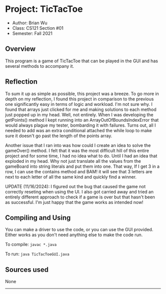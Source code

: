 # Project: TicTacToe

* Author: Brian Wu
* Class: CS121 Section #01
* Semester: Fall 2021

## Overview

This program is a game of TicTacToe that can be played in the GUI and has several methods to accompany it.

## Reflection

To sum it up as simple as possible, this project was a breeze. To go more in depth on my reflection, I found this project in comparison to the previous one significantly easy in terms of logic and workload. I'm not sure why. I found that arrays just clicked for me and making solutions to each method just popped up in my head. Well, not entirely. When I was developing the getPoints() method I kept running into an ArrayOutOfBoundsIndexError that would always plague my tester, bombarding it with failures. Turns out, all I needed to add was an extra conditional attached the while loop to make sure it doesn't go past the length of the points array.

Another issue that I ran into was how could I create an idea to solve the gameOver() method. I felt that it was the most difficult hill of this entire project and for some time, I had no idea what to do. Until I had an idea that exploded in my head. Why not just translate all the values from the gameBoard into string literals and put them into one. That way, If I get 3 in a row, I can 
use the contains method and BAM! it will see that 3 letters are next to each letter of all the same kind and quickly find a winner.

UPDATE (11/16/2024):
I figured out the bug that caused the game not correctly reseting when using the UI. I also got carried away and tried an entirely different approach to check if a game is over but that hasn't been as successful. I'm just happy that the game works as intended now!

## Compiling and Using

You can make a driver to use the code, or you can use the GUI provided. Either works as you don't need anything else to make the code run.

To compile:
`javac *.java`

To run:
`java TicTacToeGUI.java`

## Sources used

None

----------

